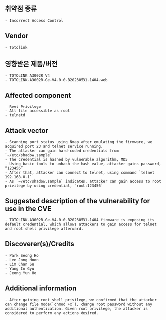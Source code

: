 ## **취약점 종류**
    - Incorrect Access Control

## **Vendor**
    - Totolink

## **영향받은 제품/버전**
    - TOTOLINK A3002R V4
    - TOTOLINK-A3002R-Ge-V4.0.0-B20230531.1404.web

## **Affected component**
    - Root Privilege
    - All file accessible as root
    - telnetd

## **Attack vector**
    - Scanning port status using Nmap after emulating the firmware, we acquired port 23 and telnet service running.
    - The attacker can gain hard-coded credentials from `~/etc/shadow.sample`
    - The credential is hashed by vulnerable algorithm, MD5
    - Using basic tools to unhash the hash value, attacker gains password, “123456”
    - After that, attacker can connect to telnet, using command `telnet 192.168.0.1`
    - As `~/etc/shadow.sample` indicates, attacker can gain access to root privilege by using credential, `root:123456`

## **Suggested description of the vulnerability for use in the CVE**
    - TOTOLINK-A3002R-Ge-V4.0.0-B20230531.1404 firmware is exposing its default credential, which allows attackers to gain access for telnet and root shell privilege afterward.

## **Discoverer(s)/Credits**
    - Park Seong Ho
    - Lee Jong Hoon
    - Lim Chan Su
    - Yang In Gyu
    - Jeong Yun Ho

## **Additional information**
    - After gaining root shell privilege, we confirmed that the attacker can change file mode(`chmod +x`), change root password without any additional authentication. Given root privilege, the attacker is considered to perform any actions desired.